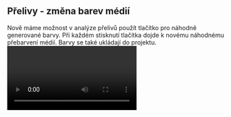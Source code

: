 ﻿---
categories: [kiwi]
layout: kiwi
---
## Přelivy - změna barev médií 
Nově máme možnost v analýze přelivů použít tlačítko pro náhodně generované barvy.
Při každém stisknutí tlačítka dojde k novému náhodnému přebarvení médií.
Barvy se také ukládají do projektu.
<video src="{{site.url}}/data/Kiwi_barvy.mp4" type="video/mp4" controls></video>
